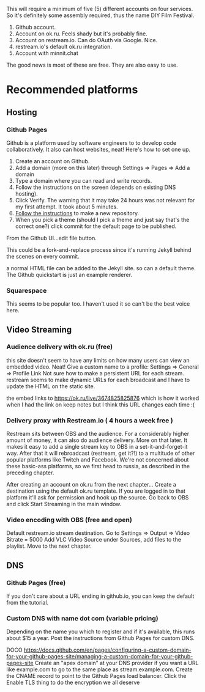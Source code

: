 This will require a minimum of five (5) different accounts on four services. So it's definitely some assembly required, thus the name DIY Film Festival.

1. Github account.
2. Account on ok.ru. Feels shady but it's probably fine.
3. Account on restream.io. Can do OAuth via Google. Nice.
4. restream.io's default ok.ru integration.
5. Account with minnit.chat

The good news is most of these are free. They are also easy to use.

# Recommended platforms

## Hosting

### Github Pages

Github is a platform used by software engineers to to develop code collaboratively. It also can host websites, neat! Here's how to set one up.

1. Create an account on Github.
2. Add a domain (more on this later) through Settings => Pages => Add a domain
  1. Type a domain where you can read and write records.
  2. Follow the instructions on the screen (depends on existing DNS hosting).
  3. Click Verify. The warning that it may take 24 hours was not relevant for my first attempt. It took about 5 minutes.
3. [Follow the instructions](https://docs.github.com/en/pages/quickstart) to make a new repository.
4. When you pick a theme (should I pick a theme and just say that's the correct one?) click commit for the default page to be published.

From the Github UI...edit file button.

This could be a fork-and-replace process since it's running Jekyll behind the scenes on every commit.

a normal HTML file can be added to the Jekyll site. so can a default theme. The Github quickstart is just an example renderer.

### Squarespace

This seems to be popular too. I haven't used it so can't be the best voice here.

## Video Streaming

### Audience delivery with ok.ru (free)

this site doesn't seem to have any limits on how many users can view an embedded video. Neat!
Give a custom name to a profile:
Settings => General => Profile Link
Not sure how to make a persistent URL for each stream. restream seems to make dynamic URLs for each broadcast and I have to update the HTML on the static site.

the embed links to https://ok.ru/live/3674825825876 which is how it worked when I had the link on keep notes but I think this URL changes each time  :(

### Delivery proxy with Restream.io ( 4 hours a week free )

Restream sits between OBS and the audience. For a considerably higher amount of money, it can also do audience delivery. More on that later. It makes it easy to add a single stream key to OBS in a set-it-and-forget-it way. After that it will rebroadcast (restream, get it?!) to a multitude of other popular platforms like Twitch and Facebook. We're not concerned about these basic-ass platforms, so we first head to russia, as described in the preceding chapter.

After creating an account on ok.ru from the next chapter...
Create a destination using the default ok.ru template. If you are logged in to that platform it'll ask for permission and hook up the source.
Go back to OBS and click Start Streaming in the main window.

### Video encoding with OBS (free and open)

Default restream.io stream destination. Go to Settings => Output => Video Bitrate = 5000
Add VLC Video Source under Sources, add files to the playlist.
Move to the next chapter.

## DNS

### Github Pages (free)

If you don't care about a URL ending in github.io, you can keep the default from the tutorial.

### Custom DNS with name dot com (variable pricing)

Depending on the name you which to register and if it's available, this runs about $15 a year.
Post the instructions from Github Pages for custom DNS.

DOCO https://docs.github.com/en/pages/configuring-a-custom-domain-for-your-github-pages-site/managing-a-custom-domain-for-your-github-pages-site
Create an "apex domain" at your DNS provider if you want a URL like example.com to go to the same place as stream.example.com.
Create the CNAME record to point to the Github Pages load balancer.
Click the Enable TLS thing to do the encryption we all deserve
